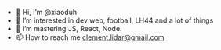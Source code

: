 - 👋 Hi, I’m @xiaoduh
- 👀 I’m interested in dev web, football, LH44 and a lot of things
- 🌱 I’m mastering JS, React, Node. 
- 📫 How to reach me clement.lidar@gmail.com

<!---
xiaoduh/xiaoduh is a ✨ special ✨ repository because its `README.md` (this file) appears on your GitHub profile.
You can click the Preview link to take a look at your changes.
--->
